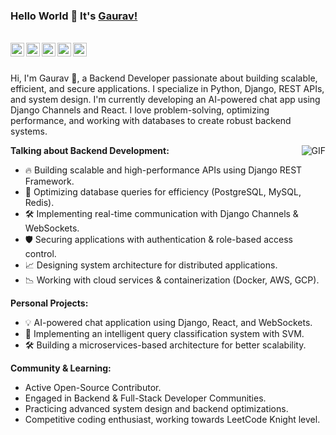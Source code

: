 ### Hello World 👋 It's [Gaurav!](https://github.com/yourusername)

<br/>

<a href="https://twitter.com/your_twitter">
<img align="left" alt="Gaurav | Twitter" width="22px" src="https://cdn.jsdelivr.net/npm/simple-icons@v3/icons/twitter.svg" />
</a>
<a href="https://www.linkedin.com/in/your_linkedin/">
<img align="left" alt="Gaurav" width="22px" src="https://cdn.jsdelivr.net/npm/simple-icons@v3/icons/linkedin.svg" />
</a>
<a href="https://medium.com/@your_medium">
<img align="left" alt="Gaurav" width="22px" src="https://cdn.jsdelivr.net/npm/simple-icons@v3/icons/medium.svg" />
</a>
<a href="https://www.instagram.com/your_instagram/">
<img align="left" alt="Gaurav" width="22px" src="https://cdn.jsdelivr.net/npm/simple-icons@v3/icons/instagram.svg" />
</a>
<a href="https://www.youtube.com/channel/your_youtube">
<img align="left" alt="Gaurav | YouTube" width="22px" src="https://cdn.jsdelivr.net/npm/simple-icons@v3/icons/youtube.svg" />
</a>
<br />

<br />

Hi, I'm Gaurav 🙌, a Backend Developer passionate about building scalable, efficient, and secure applications. I specialize in Python, Django, REST APIs, and system design. I'm currently developing an AI-powered chat app using Django Channels and React. I love problem-solving, optimizing performance, and working with databases to create robust backend systems. 

<img align="right" alt="GIF" src="https://media.giphy.com/media/USV0ym3bVWQJJmNu3N/giphy.gif" />

**Talking about Backend Development:**

- 🔥 Building scalable and high-performance APIs using Django REST Framework.
- 🌱 Optimizing database queries for efficiency (PostgreSQL, MySQL, Redis).
- 🛠️ Implementing real-time communication with Django Channels & WebSockets.
- 🛡️ Securing applications with authentication & role-based access control.
- 📈 Designing system architecture for distributed applications.
- 📉 Working with cloud services & containerization (Docker, AWS, GCP).

**Personal Projects:**
- 💡 AI-powered chat application using Django, React, and WebSockets.
- 🤖 Implementing an intelligent query classification system with SVM.
- 🛠️ Building a microservices-based architecture for better scalability.

**Community & Learning:**
- Active Open-Source Contributor.
- Engaged in Backend & Full-Stack Developer Communities.
- Practicing advanced system design and backend optimizations.
- Competitive coding enthusiast, working towards LeetCode Knight level.


